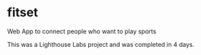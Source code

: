 # fitset

Web App to connect people who want to play sports

This was a Lighthouse Labs project and was completed in 4 days.

